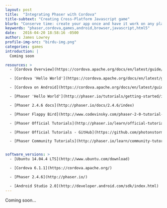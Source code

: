 ```yaml
---
layout: post
title:  "Integrating Phaser with Cordova"
title-subtext: "Creating Cross-Platform Javascript game"
blurb: "Conserve time: create your app once and have it work on any platform. Use free, open source software to create your next cross-platform 2D game."
keywords: "phaser,cordova,games,android,browser,javascript,html5"
date:   2016-04-20 18:58:16 -0500
author: James Lowrey
profile-img-src: "birdu-img.png"
categories: games
introduction: |
  Coming soon

resources: >
  - [Cordova Overview](https://cordova.apache.org/docs/en/latest/guide/overview/)

  - [Cordova 'Hello World'](https://cordova.apache.org/docs/en/latest/guide/cli/index.html)

  - [Cordova on Android](https://cordova.apache.org/docs/en/latest/guide/platforms/android/index.html)

  - [Phaser 'Hello World'](http://phaser.io/tutorials/getting-started/index)

  - [Phaser 2.4.6 docs](http://phaser.io/docs/2.4.6/index)

  - [Phaser Flappy Bird](http://www.codevinsky.com/phaser-2-0-tutorial-flappy-bird-part-1/)

  - [Phaser Official Tutorials](http://phaser.io/learn/official-tutorials)

  - [Phaser Official Tutorials - GitHub](https://github.com/photonstorm/phaser-coding-tips)

  - [Phaser Community Tutorials](http://phaser.io/learn/community-tutorials)


software_versions: >
  - [Ubuntu 14.04.4 LTS](http://www.ubuntu.com/download)

  - [Cordova 6.1.1](https://cordova.apache.org/)

  - [Phaser 2.4.6](http://phaser.io/)

  - [Android Studio 2.0](http://developer.android.com/sdk/index.html)
---
```



<!-- Required first line cannot be in a liquid Template due to Jekyll 'tag was never closed' bug
 bug info:: http://blog.slaks.net/2013-08-09/jekyll-tag-was-never-closed/
-->

Coming soon...
